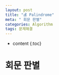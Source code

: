 ```yaml
---
layout: post
title: "💰 Palindrome"
meta: " 회문 판별"
categories: Algorithm
tags: 문제해결
---
```




* content
{:toc}
# 회문 판별

